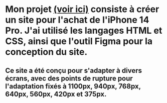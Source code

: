 # Mon projet [(voir ici)](https://alexnesvit.github.io/Projet-1-iphone14-html-css-/) consiste à créer un site pour l'achat de l'iPhone 14 Pro. J'ai utilisé les langages HTML et CSS, ainsi que l'outil Figma pour la conception du site.
## Ce site a été conçu pour s'adapter à divers écrans, avec des points de rupture pour l'adaptation fixés à 1100px, 940px, 768px, 640px, 560px, 420px et 375px.
